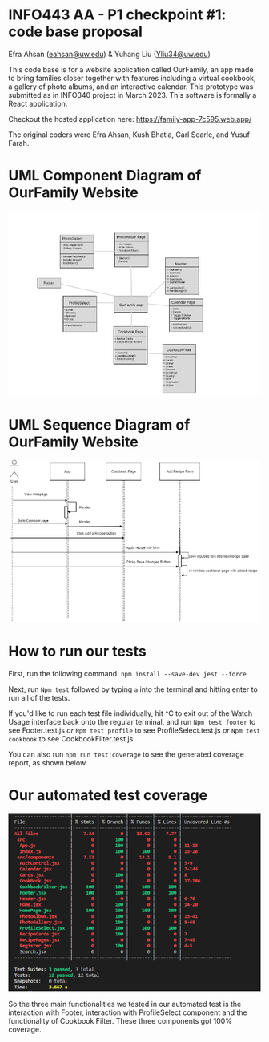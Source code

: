 # INFO443 AA - P1 checkpoint #1: code base proposal
Efra Ahsan (eahsan@uw.edu) & Yuhang Liu (Yliu34@uw.edu)

This code base is for a website application called OurFamily, an app made to bring
families closer together with features including a virtual cookbook, a gallery of photo albums,
and an interactive calendar. This prototype was submitted as in INFO340 project in March 2023.
This software is formally a React application.

Checkout the hosted application here: https://family-app-7c595.web.app/

The original coders were Efra Ahsan, Kush Bhatia, Carl Searle, and Yusuf Farah.

# UML Component Diagram of OurFamily Website

<img src="images/draft-UML-component-diagram.png" alt="draft-UML-diagram">

# UML Sequence Diagram of OurFamily Website

<img src="images/draft-UML-sequence-diagram.png" alt="draft UML sequence diagram">


# How to run our tests

First, run the following command:
`npm install --save-dev jest --force`

Next, run `Npm test` followed by typing `a` into the terminal and hitting enter to run all of the tests.

If you'd like to run each test file individually, hit ^C to exit out of the Watch Usage interface back onto the regular terminal, and
run `Npm test footer` to see Footer.test.js *or* `Npm test profile` to see ProfileSelect.test.js *or* `Npm test cookbook` to see CookbookFilter.test.js.

You can also run `npm run test:coverage` to see the generated coverage report, as shown below.


# Our automated test coverage

<img src="images/test-coverage.png" alt="automated test coverage">

So the three main functionalities we tested in our automated test is the interaction with Footer, interaction with ProfileSelect component and the functionality of Cookbook Filter. These three components got 100% coverage.